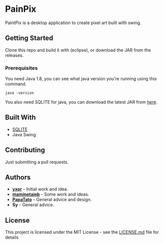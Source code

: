 # PainPix 

PaintPix is a desktop application to create pixel art built with swing.
 
## Getting Started

Clone this repo and build it with (eclipse), or download the JAR from the releases.

### Prerequisites

You need Java 1.8, you can see what java version you're running using this command.

```
java -version
```

You also need SQLITE for java, you can download the latest JAR from [here](https://bitbucket.org/xerial/sqlite-jdbc/downloads/).


## Built With

* [SQLITE](https://www.sqlitetutorial.net/sqlite-java/sqlite-jdbc-driver/)
* Java Swing

## Contributing

Just submitting a pull requests.

## Authors

* **[yxor](https://github.com/yxor)** - Initial work and idea.
* **[maminetaieb](https://github.com/maminetaieb)** - Some work and ideas.
* **[PapaTato](https://github.com/PapaTato)** - General advice and design.
* **Sy** - General advice.


## License

This project is licensed under the MIT License - see the [LICENSE.md](LICENSE.md) file for details
